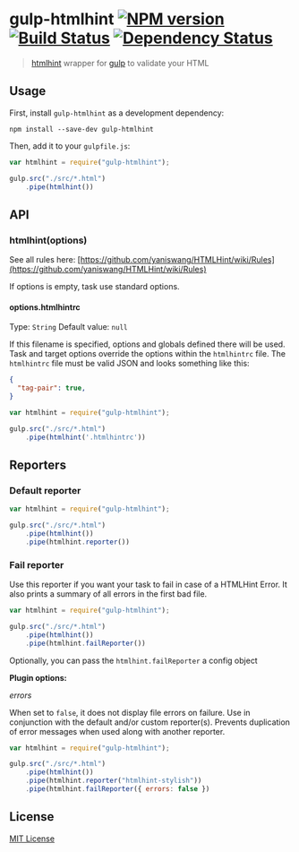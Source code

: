 # gulp-htmlhint [![NPM version][npm-image]][npm-url] [![Build Status][travis-image]][travis-url] [![Dependency Status][depstat-image]][depstat-url]

> [htmlhint](https://github.com/yaniswang/HTMLHint) wrapper for [gulp](https://github.com/wearefractal/gulp) to validate your HTML


## Usage

First, install `gulp-htmlhint` as a development dependency:

```shell
npm install --save-dev gulp-htmlhint
```

Then, add it to your `gulpfile.js`:

```javascript
var htmlhint = require("gulp-htmlhint");

gulp.src("./src/*.html")
	.pipe(htmlhint())
```



## API

### htmlhint(options)

See all rules here: [https://github.com/yaniswang/HTMLHint/wiki/Rules](https://github.com/yaniswang/HTMLHint/wiki/Rules)

If options is empty, task use standard options.

#### options.htmlhintrc
Type: `String`
Default value: `null`

If this filename is specified, options and globals defined there will be used. Task and target options override the options within the `htmlhintrc` file. The `htmlhintrc` file must be valid JSON and looks something like this:

```json
{
  "tag-pair": true,
}
```

```javascript
var htmlhint = require("gulp-htmlhint");

gulp.src("./src/*.html")
	.pipe(htmlhint('.htmlhintrc'))
```


## Reporters

### Default reporter
```javascript
var htmlhint = require("gulp-htmlhint");

gulp.src("./src/*.html")
	.pipe(htmlhint())
	.pipe(htmlhint.reporter())
```


### Fail reporter

Use this reporter if you want your task to fail in case of a HTMLHint Error.
It also prints a summary of all errors in the first bad file.

```javascript
var htmlhint = require("gulp-htmlhint");

gulp.src("./src/*.html")
	.pipe(htmlhint())
	.pipe(htmlhint.failReporter())
```

Optionally, you can pass the `htmlhint.failReporter` a config object

__Plugin options:__

*errors*

When set to `false`, it does not display file errors on failure.
Use in conjunction with the default and/or custom reporter(s).
Prevents duplication of error messages when used along with another reporter.

```javascript
var htmlhint = require("gulp-htmlhint");

gulp.src("./src/*.html")
	.pipe(htmlhint())
	.pipe(htmlhint.reporter("htmlhint-stylish"))
	.pipe(htmlhint.failReporter({ errors: false })
```

## License

[MIT License](bezoerb.mit-license.org)

[npm-url]: https://npmjs.org/package/gulp-htmlhint
[npm-image]: https://badge.fury.io/js/gulp-htmlhint.png

[travis-url]: http://travis-ci.org/bezoerb/gulp-htmlhint
[travis-image]: https://secure.travis-ci.org/bezoerb/gulp-htmlhint.png?branch=master

[depstat-url]: https://david-dm.org/bezoerb/gulp-htmlhint
[depstat-image]: https://david-dm.org/bezoerb/gulp-htmlhint.png
